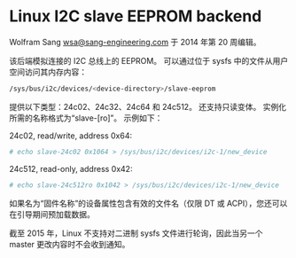 
# Linux I2C slave EEPROM backend

Wolfram Sang <wsa@sang-engineering.com> 于 2014 年第 20 周编辑。

该后端模拟连接的 I2C 总线上的 EEPROM。 可以通过位于 sysfs 中的文件从用户空间访问其内存内容：

```bash
/sys/bus/i2c/devices/<device-directory>/slave-eeprom
```

提供以下类型：24c02、24c32、24c64 和 24c512。 还支持只读变体。 实例化所需的名称格式为“slave-<type>[ro]”。 示例如下：

24c02, read/write, address 0x64:

```bash
# echo slave-24c02 0x1064 > /sys/bus/i2c/devices/i2c-1/new_device
```

24c512, read-only, address 0x42:

```bash
# echo slave-24c512ro 0x1042 > /sys/bus/i2c/devices/i2c-1/new_device
```

如果名为“固件名称”的设备属性包含有效的文件名（仅限 DT 或 ACPI），您还可以在引导期间预加载数据。

截至 2015 年，Linux 不支持对二进制 sysfs 文件进行轮询，因此当另一个 master 更改内容时不会收到通知。
